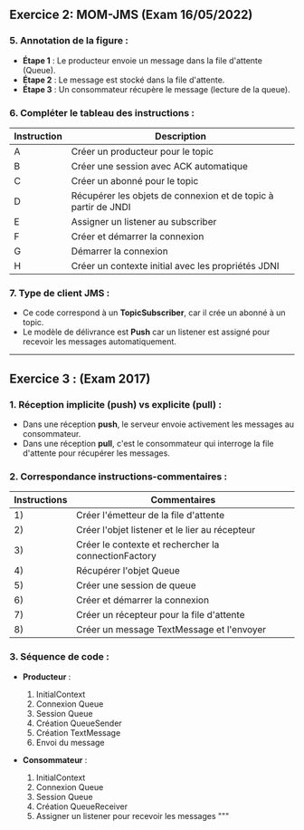 ## Exercice 2: MOM-JMS (Exam 16/05/2022)

### 5. Annotation de la figure :
- **Étape 1** : Le producteur envoie un message dans la file d'attente (Queue).
- **Étape 2** : Le message est stocké dans la file d'attente.
- **Étape 3** : Un consommateur récupère le message (lecture de la queue).

### 6. Compléter le tableau des instructions :

| Instruction | Description |
|-------------|-------------|
| A           | Créer un producteur pour le topic |
| B           | Créer une session avec ACK automatique |
| C           | Créer un abonné pour le topic |
| D           | Récupérer les objets de connexion et de topic à partir de JNDI |
| E           | Assigner un listener au subscriber |
| F           | Créer et démarrer la connexion |
| G           | Démarrer la connexion |
| H           | Créer un contexte initial avec les propriétés JDNI |

### 7. Type de client JMS :
- Ce code correspond à un **TopicSubscriber**, car il crée un abonné à un topic.
- Le modèle de délivrance est **Push** car un listener est assigné pour recevoir les messages automatiquement.

---

## Exercice 3 : (Exam 2017)

### 1. Réception implicite (push) vs explicite (pull) :
- Dans une réception **push**, le serveur envoie activement les messages au consommateur.
- Dans une réception **pull**, c'est le consommateur qui interroge la file d'attente pour récupérer les messages.

### 2. Correspondance instructions-commentaires :

| Instructions | Commentaires |
|--------------|--------------|
| 1)           | Créer l'émetteur de la file d'attente |
| 2)           | Créer l'objet listener et le lier au récepteur |
| 3)           | Créer le contexte et rechercher la connectionFactory |
| 4)           | Récupérer l'objet Queue |
| 5)           | Créer une session de queue |
| 6)           | Créer et démarrer la connexion |
| 7)           | Créer un récepteur pour la file d'attente |
| 8)           | Créer un message TextMessage et l'envoyer |

### 3. Séquence de code :

- **Producteur** :
  1. InitialContext
  2. Connexion Queue
  3. Session Queue
  4. Création QueueSender
  5. Création TextMessage
  6. Envoi du message

- **Consommateur** :
  1. InitialContext
  2. Connexion Queue
  3. Session Queue
  4. Création QueueReceiver
  5. Assigner un listener pour recevoir les messages
"""
